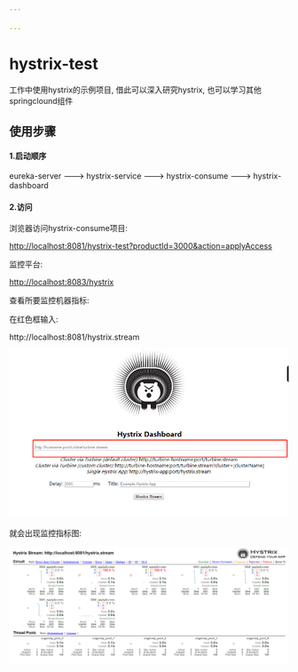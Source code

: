 ```yaml
---

---
```


# hystrix-test
工作中使用hystrix的示例项目, 借此可以深入研究hystrix, 也可以学习其他springclound组件

## 使用步骤

#### 1.启动顺序

eureka-server ---> hystrix-service ---> hystrix-consume ---> hystrix-dashboard

#### 2.访问

浏览器访问hystrix-consume项目:

<http://localhost:8081/hystrix-test?productId=3000&action=applyAccess>

监控平台:

<http://localhost:8083/hystrix>

查看所要监控机器指标:

在红色框输入:

http://localhost:8081/hystrix.stream

![微信截图_20190714202929](/微信截图_20190714202929.png)

就会出现监控指标图:

![微信截图_20190714203151](/微信截图_20190714203151.png)